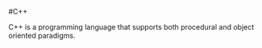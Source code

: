 #C++















C++ is a programming language that supports both procedural and object oriented paradigms.